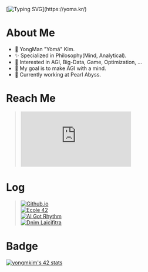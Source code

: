 
[![Typing SVG](https://readme-typing-svg.herokuapp.com?font=Fira&weight=500&size=42&duration=2468&pause=4000&width=600&height=70&lines=Hello%2C+Again!+I'm+Y%C3%B2m%C3%A1.)](https://yoma.kr/)
# About Me

* 👋 YongMan "Yòmá" Kim.
* ✨ Specialized in Philosophy(Mind, Analytical).
* 📖 Interested in AGI, Big-Data, Game, Optimization, ...
* 🏁 My goal is to make AGI with a mind.
* 💼 Currently working at Pearl Abyss.

# Reach Me

> [![Gmail Badge](https://img.shields.io/badge/|_Mail_|-_codeyoma@gmail.com-222222?style=flat-square&logo=gmail&logoColor=white&labelColor=EA4335&link=mailto:codeyoma@gmail.com)](mailto:codeyoma@gmail.com)

 <!-- [![Gmail Badge](https://img.shields.io/badge/|_Mail_|-_codeyoma@gmail.com-4285F4?style=flat-square&logo=gmail&logoColor=white&labelColor=EA4335&link=mailto:codeyoma@gmail.com)](mailto:codeyoma@gmail.com)
[![Github.io](https://img.shields.io/badge/|_Blog_|-_yoma.kr-34A853?style=flat-square&logo=GoogleHome&labelColor=FBBC05&logoColor=white)](https://yoma.kr)

-->
 
# Log

> [![Github.io](https://img.shields.io/badge/|_Blog_|-_yoma.kr-222222?style=flat-square&logo=GoogleHome&labelColor=FBBC05&logoColor=white)](https://yoma.kr) <br>
[![Ecole 42](https://img.shields.io/badge/|_École_|-_Yòmá's_42_Log_-222222?style=flat-square&logo=42&labelColor=33BABC&logoColor=white&link=github.com/ecole42-yoma)](https://github.com/ecole42-yoma) <br>
[![AI Got Rhythm](https://img.shields.io/badge/|_Algorithm_|-_AI%20_Got%20_Rhythm-222222?style=flat-square&logo=TheAlgorithms&labelColor=5468FF&logoColor=white&link=aigotrhythm.kr)](https://aigotrhythm.kr) <br> 
[![Dnim Laicifitra](https://img.shields.io/badge/|_AI_|-_Dnim%20_L'aicifitra-222222?style=flat-square&logo=OpenAI&labelColor=412991&logoColor=white&link=github.com/Dnim-Laicifitra)](https://github.com/Dnim-Laicifitra)

<!--
[![Github.io](https://img.shields.io/badge/|_Algorithm_|-_AI_Got_Rhythm-00BCB4?style=for-the-badge&logo=TheAlgorithms&labelColor=222222&logoColor=white&link=aigotrhythm.kr)](https://aigotrhythm.kr)

[![Github.io](https://img.shields.io/badge/|_AI_|-_Dnim_L'aicifitra-412991?style=for-the-badge&logo=OpenAI&labelColor=222222&logoColor=white&link=github.com/Dnim-Laicifitra)](https://github.com/Dnim-Laicifitra)
-->

# Badge

<!--
[![yongmkim's 42 stats](https://badge42.vercel.app/api/v2/cl38txogk004909l100cr3o0d/stats?cursusId=21&coalitionId=86)](https://github.com/ecole42-yoma)
-->
[![yongmkim's 42 stats](https://badge.mediaplus.ma/darkblue/yongmkim?1337Badge=off&UM6P=off)](https://github.com/ecole42-yoma)

<!--
| [![Yoma's LeetCode stats](https://leetcode-stats-six.vercel.app/?username=yomadayo&theme=dark)](https://leetcode.com/yomadayo/) | [![Yoma's Solved.ac profile](http://mazassumnida.wtf/api/v2/generate_badge?boj=hiatus4322)](https://solved.ac/profile/hiatus4322) | [![yongmkim's 42 stats](https://badge.mediaplus.ma/darkblue/yongmkim?1337Badge=off&UM6P=off)](https://github.com/ecole42-yoma) |
|:---:|:---:|:---:|
-->

<br>
